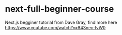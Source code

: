 # next-full-beginner-course
Next.js begginer tutorial from Dave Gray, find more here https://www.youtube.com/watch?v=843nec-IvW0
